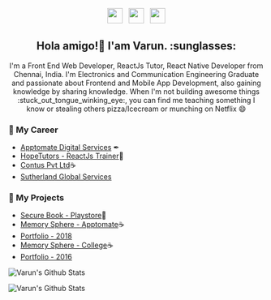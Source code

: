 <p align='center'>
<a href="https://stackoverflow.com/story/varunthefalcon"><img height="30" src="https://github.com/stephenajulu/WaylonWalker/blob/main/icon/twitter.png?raw=true"></a>&nbsp;&nbsp;
<a href="https://instagram.com/varun.falcon"><img height="30" src="https://github.com/stephenajulu/WaylonWalker/blob/main/icon/instagram.jpg?raw=true"></a>&nbsp;&nbsp;
<a href="https://www.linkedin.com/in/varunthefalcon/"><img height="30" src="https://github.com/stephenajulu/WaylonWalker/blob/main/icon/linkedin.png?raw=true"></a>
</p>

<h2 align="center">Hola amigo!👋 I'am Varun. :sunglasses: </h2>
<p align="center">I'm a Front End Web Developer, ReactJs Tutor, React Native Developer from Chennai, India.
I'm Electronics and Communication Engineering Graduate and passionate about Frontend and Mobile App Development, also gaining knowledge by sharing knowledge.
When I'm not building awesome things :stuck_out_tongue_winking_eye:, you can find me teaching something I know or stealing others pizza/Icecream or munching on Netflix 😄  </p>

### 💼 My Career
- [Apptomate Digital Services](https://apptomate.co) ✒
- [HopeTutors - ReactJs Trainer](https://www.hopetutors.com/)🚀
- [Contus Pvt Ltd](https://www.contus.com/)☕
- [Sutherland Global Services](https://www.sutherlandglobal.com/)

### 🚀 My Projects
- [Secure Book - Playstore](https://play.google.com/store/apps/details?id=com.varunthefalcon.securebook)🚀
- [Memory Sphere - Apptomate](https://apptomate-varun.netlify.app/)☕
- [Portfolio - 2018](https://varunthefalcon.github.io/) 
- [Memory Sphere - College](https://varunthefalcon.github.io/VR/)☕
- [Portfolio - 2016](https://varunthefalcon.github.io/web-developer/)

<p align="center">

![Varun's Github Stats](https://stackoverflow.com/users/flair/8129206.png?theme=dark)

![Varun's Github Stats](https://github-readme-stats.vercel.app/api?username=varunthefalcon&show_icons=true&theme=radical)

</p>
